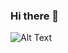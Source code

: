 ### Hi there 👋

![Alt Text](https://media3.giphy.com/media/QMHoU66sBXqqLqYvGO/giphy.gif)

<!--
**mslanina-cen87179/mslanina-cen87179** is a ✨ _special_ ✨ repository because its `README.md` (this file) appears on your GitHub profile.

Here are some ideas to get you started:

- 🔭 I’m currently working on ...
- 🌱 I’m currently learning ...
- 👯 I’m looking to collaborate on ...
- 🤔 I’m looking for help with ...
- 💬 Ask me about ...
- 📫 How to reach me: ...
- 😄 Pronouns: ...
- ⚡ Fun fact: ...
-->
